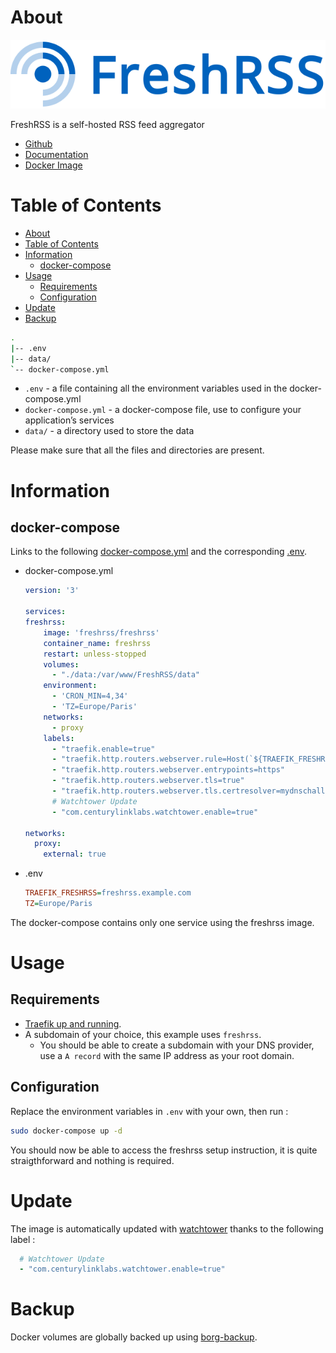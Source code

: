 # About

<p align="center">
<img src="../_utilities/freshrss.png" alt="freshrss" title="freshrss" />
</p>

FreshRSS is a self-hosted RSS feed aggregator

* [Github](https://github.com/FreshRSS/FreshRSS)
* [Documentation](https://freshrss.github.io/FreshRSS/en/admins/01_Index.html)
* [Docker Image](https://hub.docker.com/r/linuxserver/freshrss)

# Table of Contents

<!-- TOC -->

- [About](#about)
- [Table of Contents](#table-of-contents)
- [Information](#information)
    - [docker-compose](#docker-compose)
- [Usage](#usage)
    - [Requirements](#requirements)
    - [Configuration](#configuration)
- [Update](#update)
- [Backup](#backup)

<!-- /TOC -->

```bash
.
|-- .env
|-- data/
`-- docker-compose.yml
```

* `.env` - a file containing all the environment variables used in the docker-compose.yml
* `docker-compose.yml` - a docker-compose file, use to configure your application’s services
* `data/` - a directory used to store the data

Please make sure that all the files and directories are present.

# Information

##  docker-compose

Links to the following [docker-compose.yml](docker-compose.yml) and the corresponding [.env](.env).

* docker-compose.yml
  ```yaml
  version: '3'

  services:
  freshrss:
      image: 'freshrss/freshrss'
      container_name: freshrss
      restart: unless-stopped
      volumes:
        - "./data:/var/www/FreshRSS/data"
      environment:
        - 'CRON_MIN=4,34'
        - 'TZ=Europe/Paris'
      networks:
        - proxy
      labels:
        - "traefik.enable=true"
        - "traefik.http.routers.webserver.rule=Host(`${TRAEFIK_FRESHRSS}`)"
        - "traefik.http.routers.webserver.entrypoints=https"
        - "traefik.http.routers.webserver.tls=true"
        - "traefik.http.routers.webserver.tls.certresolver=mydnschallenge"
        # Watchtower Update
        - "com.centurylinklabs.watchtower.enable=true"

  networks:
    proxy:
      external: true
  ```
* .env
  ```ini
  TRAEFIK_FRESHRSS=freshrss.example.com
  TZ=Europe/Paris
  ```

The docker-compose contains only one service using the freshrss image.

# Usage

## Requirements

* [Traefik up and running](../traefik).
* A subdomain of your choice, this example uses `freshrss`.
  * You should be able to create a subdomain with your DNS provider, use a `A record` with the same IP address as your root domain.

## Configuration

Replace the environment variables in `.env` with your own, then run :

```bash
sudo docker-compose up -d
```

You should now be able to access the freshrss setup instruction, it is quite straigthforward and nothing is required. 

# Update

The image is automatically updated with [watchtower](../watchtower) thanks to the following label :

```yaml
  # Watchtower Update
  - "com.centurylinklabs.watchtower.enable=true"
```

# Backup

Docker volumes are globally backed up using [borg-backup](../borg-backup).
